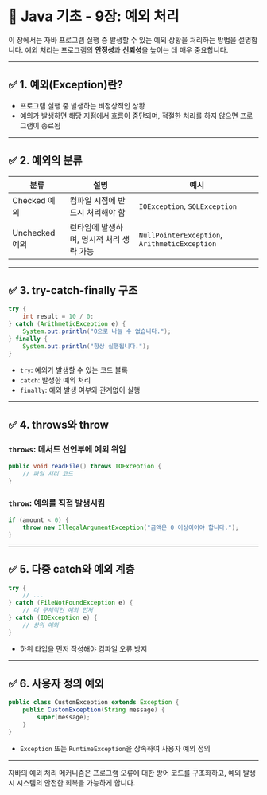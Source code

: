 # 📘 Java 기초 - 9장: 예외 처리

이 장에서는 자바 프로그램 실행 중 발생할 수 있는 예외 상황을 처리하는 방법을 설명합니다. 예외 처리는 프로그램의 **안정성**과 **신뢰성**을 높이는 데 매우 중요합니다.

---

## ✅ 1. 예외(Exception)란?

- 프로그램 실행 중 발생하는 비정상적인 상황
- 예외가 발생하면 해당 지점에서 흐름이 중단되며, 적절한 처리를 하지 않으면 프로그램이 종료됨

---

## ✅ 2. 예외의 분류

| 분류        | 설명                                | 예시                     |
|-------------|-------------------------------------|--------------------------|
| Checked 예외 | 컴파일 시점에 반드시 처리해야 함     | `IOException`, `SQLException` |
| Unchecked 예외 | 런타임에 발생하며, 명시적 처리 생략 가능 | `NullPointerException`, `ArithmeticException` |

---

## ✅ 3. try-catch-finally 구조

```java
try {
    int result = 10 / 0;
} catch (ArithmeticException e) {
    System.out.println("0으로 나눌 수 없습니다.");
} finally {
    System.out.println("항상 실행됩니다.");
}
```

- `try`: 예외가 발생할 수 있는 코드 블록
- `catch`: 발생한 예외 처리
- `finally`: 예외 발생 여부와 관계없이 실행

---

## ✅ 4. throws와 throw

### `throws`: 메서드 선언부에 예외 위임
```java
public void readFile() throws IOException {
    // 파일 처리 코드
}
```

### `throw`: 예외를 직접 발생시킴
```java
if (amount < 0) {
    throw new IllegalArgumentException("금액은 0 이상이어야 합니다.");
}
```

---

## ✅ 5. 다중 catch와 예외 계층

```java
try {
    // ...
} catch (FileNotFoundException e) {
    // 더 구체적인 예외 먼저
} catch (IOException e) {
    // 상위 예외
}
```

- 하위 타입을 먼저 작성해야 컴파일 오류 방지

---

## ✅ 6. 사용자 정의 예외

```java
public class CustomException extends Exception {
    public CustomException(String message) {
        super(message);
    }
}
```

- `Exception` 또는 `RuntimeException`을 상속하여 사용자 예외 정의

---

자바의 예외 처리 메커니즘은 프로그램 오류에 대한 방어 코드를 구조화하고, 예외 발생 시 시스템의 안전한 회복을 가능하게 합니다.